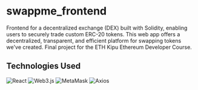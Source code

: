 # swappme_frontend
Frontend for a decentralized exchange (DEX) built with Solidity, enabling users to securely trade custom ERC-20 tokens. This web app offers a decentralized, transparent, and efficient platform for swapping tokens we've created. Final project for the ETH Kipu Ethereum Developer Course.

## Technologies Used


![React](https://upload.wikimedia.org/wikipedia/commons/a/a7/React-icon.svg)
![Web3.js](https://seeklogo.com/images/W/web3-logo-03377DB11E-seeklogo.com.png)
![MetaMask](https://upload.wikimedia.org/wikipedia/commons/3/36/MetaMask_Fox.svg)
![Axios](https://upload.wikimedia.org/wikipedia/commons/c/c8/Axios_logo_%282020%29.svg)
